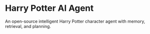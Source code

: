 # Harry Potter AI Agent

An open-source intelligent Harry Potter character agent with memory, retrieval, and planning.